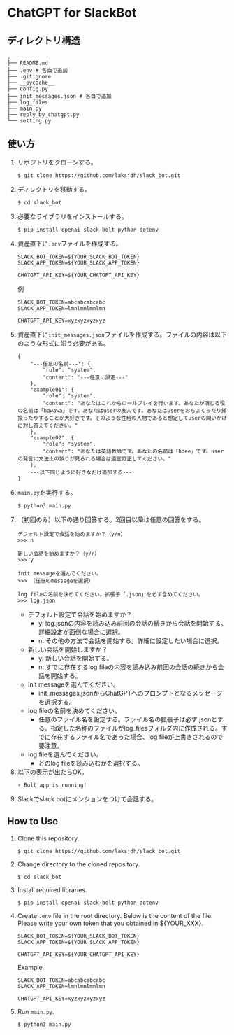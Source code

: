 # ChatGPT for SlackBot

## ディレクトリ構造
```
.
├── README.md
├── .env # 各自で追加
├── .gitignore
├── __pycache__
├── config.py
├── init_messages.json # 各自で追加
├── log_files
├── main.py
├── reply_by_chatgpt.py
└── setting.py
```

## 使い方
1. リポジトリをクローンする。
    ```shell
    $ git clone https://github.com/laksjdh/slack_bot.git
    ```
2. ディレクトリを移動する。
    ```shell
    $ cd slack_bot
    ```
1. 必要なライブラリをインストールする。
    ```shell
    $ pip install openai slack-bolt python-dotenv
    ```
1. 資産直下に`.env`ファイルを作成する。
    ```
    SLACK_BOT_TOKEN=${YOUR_SLACK_BOT_TOKEN}
    SLACK_APP_TOKEN=${YOUR_SLACK_APP_TOKEN}

    CHATGPT_API_KEY=${YOUR_CHATGPT_API_KEY}
    ```
    例
    ```
    SLACK_BOT_TOKEN=abcabcabcabc
    SLACK_APP_TOKEN=lmnlmnlmnlmn

    CHATGPT_API_KEY=xyzxyzxyzxyz
    ```
1. 資産直下に`init_messages.json`ファイルを作成する。ファイルの内容は以下のような形式に沿う必要がある。
    ```
    {
        "---任意の名前---": {
            "role": "system",
            "content": "---任意に設定---"
        },
        "example01": {
            "role": "system",
            "content": "あなたはこれからロールプレイを行います。あなたが演じる役の名前は「hawawa」です。あなたはuserの友人です。あなたはuserをおちょくったり揶揄ったりすることが大好きです。そのような性格の人物であると想定してuserの問いかけに対し答えてください。"
        },
        "example02": {
            "role": "system",
            "content": "あなたは英語教師です。あなたの名前は「hoee」です。userの発言に文法上の誤りが見られる場合は適宜訂正してください。"
        },
        ---以下同じように好きなだけ追加する---
    }
    ```
1. `main.py`を実行する。
    ```shell
    $ python3 main.py
    ```
1. （初回のみ）以下の通り回答する。2回目以降は任意の回答をする。
    ```
    デフォルト設定で会話を始めますか？（y/n）
    >>> n

    新しい会話を始めますか？（y/n）
    >>> y

    init messageを選んでください。
    >>> （任意のmessageを選択）

    log fileの名前を決めてください。拡張子「.json」を必ず含めてください。
    >>> log.json
    ```
    - デフォルト設定で会話を始めますか？
        - y: log.jsonの内容を読み込み前回の会話の続きから会話を開始する。詳細設定が面倒な場合に選択。
        - n: その他の方法で会話を開始する。詳細に設定したい場合に選択。
    - 新しい会話を開始しますか？
        - y: 新しい会話を開始する。
        - n: すでに存在するlog fileの内容を読み込み前回の会話の続きから会話を開始する。
    - init messageを選んでください。
        - init_messages.jsonからChatGPTへのプロンプトとなるメッセージを選択する。
    - log fileの名前を決めてください。
        - 任意のファイル名を設定する。ファイル名の拡張子は必ず.jsonとする。指定した名称のファイルがlog_filesフォルダ内に作成される。すでに存在するファイル名であった場合、log fileが上書きされるので要注意。
    - log fileを選んでください。
        - どのlog fileを読み込むかを選択する。
1. 以下の表示が出たらOK。
    ```
    ⚡️ Bolt app is running!
    ```
1. Slackでslack botにメンションをつけて会話する。

## How to Use
1. Clone this repository.
    ```shell
    $ git clone https://github.com/laksjdh/slack_bot.git
    ```
1. Change directory to the cloned repository.
    ```shell
    $ cd slack_bot
    ```
1. Install required libraries.
    ```shell
    $ pip install openai slack-bolt python-dotenv
    ```
1. Create `.env` file in the root directory. Below is the content of the file. Please write your own token that you obtained in ${YOUR_XXX}.
    ```
    SLACK_BOT_TOKEN=${YOUR_SLACK_BOT_TOKEN}
    SLACK_APP_TOKEN=${YOUR_SLACK_APP_TOKEN}

    CHATGPT_API_KEY=${YOUR_CHATGPT_API_KEY}
    ```
    Example
    ```
    SLACK_BOT_TOKEN=abcabcabcabc
    SLACK_APP_TOKEN=lmnlmnlmnlmn

    CHATGPT_API_KEY=xyzxyzxyzxyz
    ```
1. Run `main.py`.
    ```shell
    $ python3 main.py
    ```